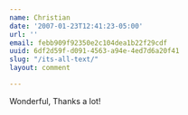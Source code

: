 ```yaml
---
name: Christian
date: '2007-01-23T12:41:23-05:00'
url: ''
email: febb909f92350e2c104dea1b22f29cdf
uuid: 6df2d59f-d091-4563-a94e-4ed7d6a20f41
slug: "/its-all-text/"
layout: comment

---
```


Wonderful, Thanks a lot!
